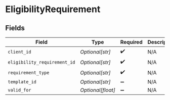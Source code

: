 # EligibilityRequirement


## Fields

| Field                        | Type                         | Required                     | Description                  |
| ---------------------------- | ---------------------------- | ---------------------------- | ---------------------------- |
| `client_id`                  | *Optional[str]*              | :heavy_check_mark:           | N/A                          |
| `eligibility_requirement_id` | *Optional[str]*              | :heavy_check_mark:           | N/A                          |
| `requirement_type`           | *Optional[str]*              | :heavy_check_mark:           | N/A                          |
| `template_id`                | *Optional[str]*              | :heavy_minus_sign:           | N/A                          |
| `valid_for`                  | *Optional[float]*            | :heavy_minus_sign:           | N/A                          |
